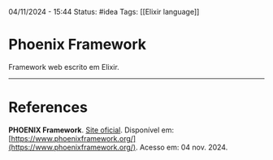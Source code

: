 04/11/2024 - 15:44
Status: #idea
Tags: [[Elixir language]]

# Phoenix Framework

Framework web escrito em Elixir.

---

# References

**PHOENIX Framework**. [Site oficial](https://www.phoenixframework.org/). Disponível em: [https://www.phoenixframework.org/](https://www.phoenixframework.org/). Acesso em: 04 nov. 2024.